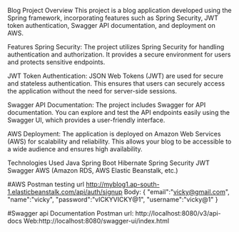 
Blog Project
Overview
This project is a blog application developed using the Spring framework, incorporating features such as Spring Security, JWT token authentication, Swagger API documentation, and deployment on AWS.

Features
Spring Security: The project utilizes Spring Security for handling authentication and authorization. It provides a secure environment for users and protects sensitive endpoints.

JWT Token Authentication: JSON Web Tokens (JWT) are used for secure and stateless authentication. This ensures that users can securely access the application without the need for server-side sessions.

Swagger API Documentation: The project includes Swagger for API documentation. You can explore and test the API endpoints easily using the Swagger UI, which provides a user-friendly interface.

AWS Deployment: The application is deployed on Amazon Web Services (AWS) for scalability and reliability. This allows your blog to be accessible to a wide audience and ensures high availability.

Technologies Used
Java
Spring Boot
Hibernate
Spring Security
JWT
Swagger
AWS (Amazon RDS, AWS Elastic Beanstalk, etc.)

#AWS Postman testing url
http://myblog1.ap-south-1.elasticbeanstalk.com/api/auth/signup
Body:
{
    "email":"vicky@gmail.com",
    "name":"vicky",
    "password":"vICKYVICKY@1",
    "username":"vicky@1"
}

#Swagger api Documentation
Postman url: http://localhost:8080/v3/api-docs
Web:http://localhost:8080/swagger-ui/index.html
